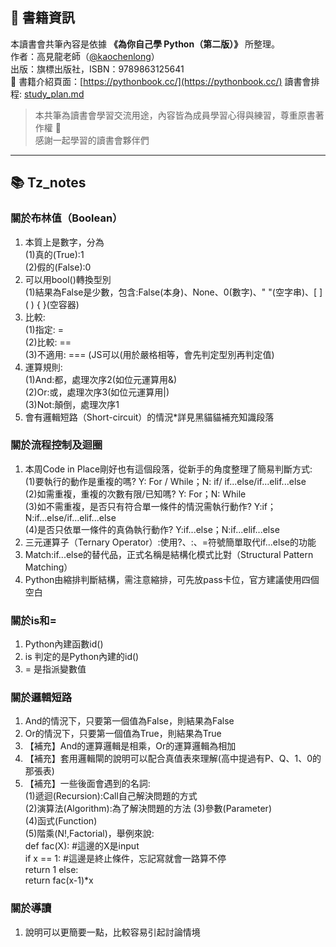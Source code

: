 ## 📘 書籍資訊

本讀書會共筆內容是依據 **《為你自己學 Python（第二版）》** 所整理。  
作者：高見龍老師（[@kaochenlong](https://github.com/kaochenlong)）  
出版：旗標出版社，ISBN：9789863125641  
📖 書籍介紹頁面：[https://pythonbook.cc/](https://pythonbook.cc/)
讀書會排程: [study_plan.md](./study_plan.md)
> 本共筆為讀書會學習交流用途，內容皆為成員學習心得與練習，尊重原書著作權 🙏  
> 感謝一起學習的讀書會夥伴們
---

## 📚 Tz_notes
### 關於布林值（Boolean）
1.  本質上是數字，分為    
    (1)真的(True):1  
    (2)假的(False):0  
2.  可以用bool()轉換型別  
    (1)結果為False是少數，包含:False(本身)、None、0(數字)、" "(空字串)、[ ] ( ) { }(空容器)  
3.  比較:  
    (1)指定: =  
    (2)比較: ==  
    (3)不適用: === (JS可以(用於嚴格相等，會先判定型別再判定值)  
4.  運算規則:  
    (1)And:都，處理次序2(如位元運算用&)  
    (2)Or:或，處理次序3(如位元運算用|)  
    (3)Not:顛倒，處理次序1
5.  會有邏輯短路（Short-circuit）的情況*詳見黑貓貓補充知識段落  

### 關於流程控制及迴圈
1. 本周Code in Place剛好也有這個段落，從新手的角度整理了簡易判斷方式:  
    (1)要執行的動作是重複的嗎? Y: For / While；N: if/ if...else/if...elif...else  
    (2)如需重複，重複的次數有限/已知嗎? Y: For；N: While    
    (3)如不需重複，是否只有符合單一條件的情況需執行動作? Y:if；N:if...else/if...elif...else  
    (4)是否只依單一條件的真偽執行動作? Y:if...else；N:if...elif...else  
2. 三元運算子（Ternary Operator）:使用?、:、=符號簡單取代if...else的功能  
3. Match:if...else的替代品，正式名稱是結構化模式比對（Structural Pattern Matching） 
4. Python由縮排判斷結構，需注意縮排，可先放pass卡位，官方建議使用四個空白  

### 關於is和=
1. Python內建函數id()  
2. is 判定的是Python內建的id()  
3. = 是指派變數值  

### 關於邏輯短路
1. And的情況下，只要第一個值為False，則結果為False  
2. Or的情況下，只要第一個值為True，則結果為True  
3. 【補充】And的運算邏輯是相乘，Or的運算邏輯為相加  
4. 【補充】套用邏輯閘的說明可以配合真值表來理解(高中提過有P、Q、1、0的那張表)  
5. 【補充】一些後面會遇到的名詞:  
    (1)遞迴(Recursion):Call自己解決問題的方式  
    (2)演算法(Algorithm):為了解決問題的方法
    (3)參數(Parameter)  
    (4)函式(Function)  
    (5)階乘(N!,Factorial)，舉例來說:  
       def fac(X): #這邊的X是input  
           if x == 1: #這邊是終止條件，忘記寫就會一路算不停  
              return 1
           else:  
              return fac(x-1)*x  

### 關於導讀
1. 說明可以更簡要一點，比較容易引起討論情境  
